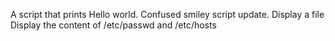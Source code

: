 A script that prints Hello world.
Confused smiley script update.
Display a file
Display the content of /etc/passwd and /etc/hosts
